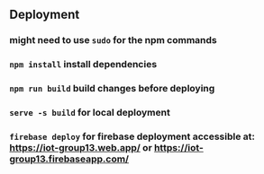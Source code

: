 ## Deployment

### might need to use `sudo` for the npm commands

### `npm install` install dependencies 

### `npm run build` build changes before deploying

### `serve -s build` for local deployment

### `firebase deploy` for firebase deployment accessible at: https://iot-group13.web.app/ or https://iot-group13.firebaseapp.com/